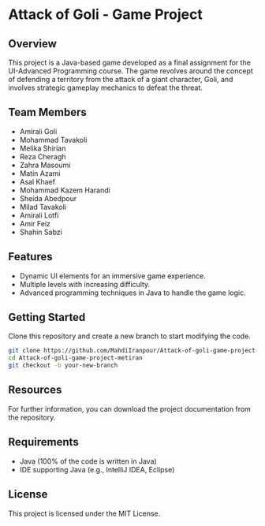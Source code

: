 
# Attack of Goli - Game Project

## Overview
This project is a Java-based game developed as a final assignment for the UI-Advanced Programming course. The game revolves around the concept of defending a territory from the attack of a giant character, Goli, and involves strategic gameplay mechanics to defeat the threat.

## Team Members
- Amirali Goli
- Mohammad Tavakoli
- Melika Shirian
- Reza Cheragh
- Zahra Masoumi
- Matin Azami
- Asal Khaef
- Mohammad Kazem Harandi
- Sheida Abedpour
- Milad Tavakoli
- Amirali Lotfi
- Amir Feiz
- Shahin Sabzi

## Features
- Dynamic UI elements for an immersive game experience.
- Multiple levels with increasing difficulty.
- Advanced programming techniques in Java to handle the game logic.

## Getting Started
Clone this repository and create a new branch to start modifying the code.
```bash
git clone https://github.com/MahdiIranpour/Attack-of-goli-game-project-metiran.git
cd Attack-of-goli-game-project-metiran
git checkout -b your-new-branch
```

## Resources
For further information, you can download the project documentation from the repository.

## Requirements
- Java (100% of the code is written in Java)
- IDE supporting Java (e.g., IntelliJ IDEA, Eclipse)

## License
This project is licensed under the MIT License.
